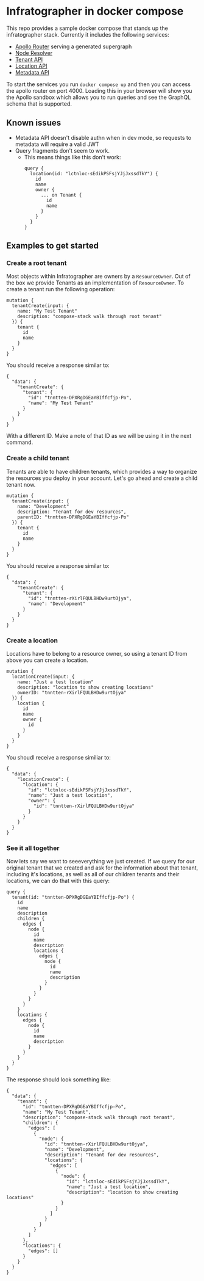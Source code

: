 # Infratographer in docker compose

This repo provides a sample docker compose that stands up the infratographer stack. Currently it includes the following services:

- [Apollo Router]() serving a generated supergraph
- [Node Resolver](https://github.com/infratographer/node-resolver)
- [Tenant API](https://github.com/infratographer/tenant-api)
- [Location API](https://github.com/infratographer/location-api)
- [Metadata API](https://github.com/infratographer/metadata-api)


To start the services you run `docker compose up` and then you can access the apollo router on port 4000. Loading this
in your browser will show you the Apollo sandbox which allows you to run queries and see the GraphQL schema that is
supported.

## Known issues

- Metadata API doesn't disable authn when in dev mode, so requests to metadata will require a valid JWT
- Query fragments don't seem to work.
  - This means things like this don't work:
    ```
    query {
      location(id: "lctnloc-sEdikPSFsjYJjJxssdTkY") {
        id
        name
        owner {
          ... on Tenant {
            id
            name
          }
        }
      }
    }
    ```


## Examples to get started

### Create a root tenant

Most objects within Infratographer are owners by a `ResourceOwner`. Out of the box we provide Tenants as an implementation
of `ResourceOwner`. To create a tenant run the following operation:

```
mutation {
  tenantCreate(input: {
    name: "My Test Tenant"
    description: "compose-stack walk through root tenant"
  }) {
    tenant {
      id
      name
    }
  }
}
```

You should receive a response similar to:

```
{
  "data": {
    "tenantCreate": {
      "tenant": {
        "id": "tnntten-DPXRgDGEaYBIffcfjp-Po",
        "name": "My Test Tenant"
      }
    }
  }
}
```

With a different ID. Make a note of that ID as we will be using it in the next command.

### Create a child tenant

Tenants are able to have children tenants, which provides a way to organize the resources you deploy in your account.
Let's go ahead and create a child tenant now.

```
mutation {
  tenantCreate(input: {
    name: "Development"
    description: "Tenant for dev resources",
    parentID: "tnntten-DPXRgDGEaYBIffcfjp-Po"
  }) {
    tenant {
      id
      name
    }
  }
}
```

You should receive a response similar to:

```
{
  "data": {
    "tenantCreate": {
      "tenant": {
        "id": "tnntten-rXirlFQULBHDw9urtOjya",
        "name": "Development"
      }
    }
  }
}
```

### Create a location

Locations have to belong to a resource owner, so using a tenant ID from above you can create a location.

```
mutation {
  locationCreate(input: {
    name: "Just a test location"
    description: "location to show creating locations"
    ownerID: "tnntten-rXirlFQULBHDw9urtOjya"
  }) {
    location {
      id
      name
      owner {
        id
      }
    }
  }
}
```

You shoudl receive a response similiar to:

```
{
  "data": {
    "locationCreate": {
      "location": {
        "id": "lctnloc-sEdikPSFsjYJjJxssdTkY",
        "name": "Just a test location",
        "owner": {
          "id": "tnntten-rXirlFQULBHDw9urtOjya"
        }
      }
    }
  }
}
```


### See it all together

Now lets say we want to seeeverything we just created. If we query for our original tenant that we created and ask for the information about that tenant, including it's locations, as well as all of our children tenants and their locations, we can do that with this query:

```
query {
  tenant(id: "tnntten-DPXRgDGEaYBIffcfjp-Po") {
    id
    name
    description
    children {
      edges {
        node {
          id
          name
          description
          locations {
            edges {
              node {
                id
                name
                description
              }
            }
          }
        }
      }
    }
    locations {
      edges {
        node {
          id
          name
          description
        }
      }
    }
  }
}
```

The response should look something like:

```
{
  "data": {
    "tenant": {
      "id": "tnntten-DPXRgDGEaYBIffcfjp-Po",
      "name": "My Test Tenant",
      "description": "compose-stack walk through root tenant",
      "children": {
        "edges": [
          {
            "node": {
              "id": "tnntten-rXirlFQULBHDw9urtOjya",
              "name": "Development",
              "description": "Tenant for dev resources",
              "locations": {
                "edges": [
                  {
                    "node": {
                      "id": "lctnloc-sEdikPSFsjYJjJxssdTkY",
                      "name": "Just a test location",
                      "description": "location to show creating locations"
                    }
                  }
                ]
              }
            }
          }
        ]
      },
      "locations": {
        "edges": []
      }
    }
  }
}
```
